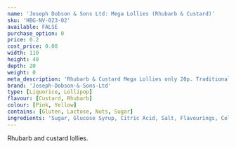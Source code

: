 ```yaml
---
name: 'Joseph Dobson & Sons Ltd: Mega Lollies (Rhubarb & Custard)'
sku: 'HBG-NV-023-02'
available: FALSE
purchase_option: 0
price: 0.2
cost_price: 0.08
width: 110
height: 40
depth: 20
weight: 0
meta_description: 'Rhubarb & Custard Mega Lollies only 20p. Traditional sweets and more at Humbugs Confectionery Store. Specialists in satisfying your sweet tooth!'
brand: 'Joseph-Dobson-&-Sons-Ltd'
type: [Liquorice, Lollipop]
flavour: [Custard, Rhubarb]
colour: [Pink, Yellow]
contains: [Gluten, Lactose, Nuts, Sugar]
ingredients: 'Sugar, Glucose Syrup, Citric Acid, Salt, Flavourings, Colours: E-102, E-129. Contains Sulphites. '
---
```

Rhubarb and custard lollies.